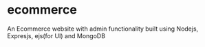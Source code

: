# ecommerce
An Ecommerce website with admin functionality built using Nodejs, Expresjs, ejs(for UI) and MongoDB
